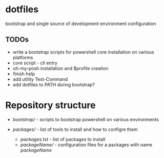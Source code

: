 # dotfiles
bootstrap and single source of development environment configuration

## TODOs
* write a bootstrap scripts for powershell core installation on various platforms
* core script - cli entry
* oh-my-posh installation and $profile creation
* finish help
* add utility Test-Command
* add dotfiles to PATH during bootstrap?

# Repository structure

* _bootstrap/_ - scripts to bootstrap powershell on various environments

* _packages/_ - list of tools to install and how to configre them
    * _packages.txt_ - list of packages to install
    * _packageName/_ - configuration files for a packages with name _packageName_

